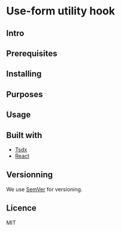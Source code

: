 # Use-form utility hook

## Intro

## Prerequisites

## Installing

## Purposes

## Usage

## Built with

- [Tsdx](https://github.com/jaredpalmer/tsdx)
- [React](https://github.com/facebook/react)

## Versionning

We use [SemVer](http://semver.org/) for versioning.

## Licence

MIT
